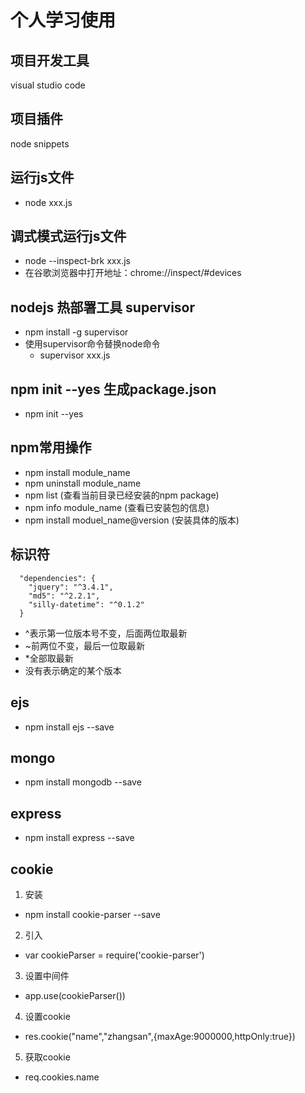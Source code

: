 # 个人学习使用
## 项目开发工具
visual studio code

## 项目插件
node snippets

## 运行js文件
- node xxx.js

## 调式模式运行js文件
- node --inspect-brk xxx.js
- 在谷歌浏览器中打开地址：chrome://inspect/#devices

## nodejs 热部署工具 supervisor
- npm install -g supervisor
- 使用supervisor命令替换node命令
    - supervisor xxx.js

## npm init --yes 生成package.json
- npm init --yes

## npm常用操作
- npm install module_name
- npm uninstall module_name
- npm list (查看当前目录已经安装的npm package)
- npm info module_name (查看已安装包的信息)
- npm install moduel_name@version (安装具体的版本)

## 标识符
```
  "dependencies": {
    "jquery": "^3.4.1",
    "md5": "^2.2.1",
    "silly-datetime": "^0.1.2"
  }
```
- ^表示第一位版本号不变，后面两位取最新
- ~前两位不变，最后一位取最新
- *全部取最新
- 没有表示确定的某个版本

## ejs
- npm install ejs --save

## mongo
- npm install mongodb --save

## express
- npm install express --save

## cookie
1. 安装
- npm install cookie-parser --save
2. 引入
- var cookieParser = require('cookie-parser')
3. 设置中间件
- app.use(cookieParser())
4. 设置cookie
- res.cookie("name","zhangsan",{maxAge:9000000,httpOnly:true})
5. 获取cookie
- req.cookies.name



